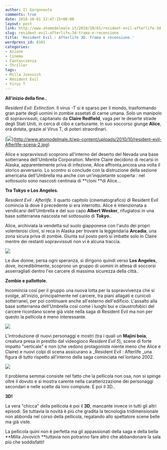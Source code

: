 ```yaml
---
author: Il Gorgonauta
comments: true
date: 2010-10-01 12:47:15+00:00
layout: post
link: http://www.atomodelmale.it/2010/10/01/resident-evil-afterlife-3d-trama-e-recensione/
slug: resident-evil-afterlife-3d-trama-e-recensione
title: 'Resident Evil : Afterlife 3D. Trama e recensione.'
wordpress_id: 8101
categories:
- Azione
- Cinema
- Fantascienza
- Thriller
tags:
- Milla Jovovich
- Resident Evil
- Virus T
---
```


**All'inizio della fine..**

_Resident Evil: Extinction_. Il virus -T si è sparso per il mondo, trasformando gran parte degli uomini in zombie assetati di carne umana. Solo un manipolo di  sopravvissuti, capitanato da **Claire Redfield**, vaga per le deserte strade  degli Stati Uniti, in cerca di cibo e carburante. In suo soccorso giunge **Alice**, ora dotata, grazie al Virus T, di poteri straordinari.

[[![](http://www.atomodelmale.it/wp-content/uploads/2008/10/residentevil3-300x200.jpg)](http://www.atomodelmale.it/wp-content/uploads/2008/10/residentevil3.jpg)](http://www.atomodelmale.it/wp-content/uploads/2010/10/resident-evil-Afterlife-scena-2.jpg)

Alice e sopravvissuti scoprono all'interno del deserto del Nevada una base sotterranea dell'Umbrella Corporation. Mentre Claire decidono di recarsi in Alaska, apparentemente priva di infezione, Alice affronta,ancora una volta il storico avversario. Lo scontro si conclude con la distruzione della sezione americana dell'Umbrella ma anche con un'inquietante scoperta : nel sottosuolo sono nascosti centinaia di **cloni **di Alice...

**Tra Tokyo e Los Angeles.**

_Resident Evil : Afterlife_. Il quarto capitolo (cinematografico) di Resident Evil comincia là dove il precedente si era interrotto. Alice è intenzionata a vendicarsi dell'Umbrella e del suo capo **Albert Wesker**,  rifugiatosi in una base sotterranea nascosta nel sottosuolo di **Tokyo**..<!-- more -->



Alice, archiviata la vendetta sul suolo giapponese con l'aiuto dei propri volenterosi cloni, si reca in Alaska per trovare la leggendaria **Arcadia**, una zona sicura priva di zombie. Giunta sul posto però si imbatte solo in Claire mentre dei restanti sopravvissuti non vi è alcuna traccia.


[![](http://www.atomodelmale.it/wp-content/uploads/2010/10/resident-evil-Afterlife-scena-21-300x202.jpg)](http://www.atomodelmale.it/wp-content/uploads/2010/10/resident-evil-Afterlife-scena-21.jpg)


Le due donne, persa ogni speranza, si dirigono quindi verso **Los Angeles**, dove, incredibilmente, scoprono un gruppo di uomini in attesa di soccorsi asserragliati dentro l'ex carcere di massima sicurezza della città..

**Zombie e pallottole.**

Incomincia così per il gruppo una nuova lotta per la sopravvivenza che si svolge, all'inizio, principalmente nel carcere, tra piani allagati e cunicoli sotterranei, per poi continuare anche all'esterno dell'edificio. L'assalto alla base sotterranea dell'Umbrella così come i luoghi bui e claustrofobici del carcere ricordano scene già viste nella saga di Resident Evil ma non per questo la pellicola è meno interessante.


[![](http://www.atomodelmale.it/wp-content/uploads/2010/10/resident-evil-Afterlife-scena-4-300x200.jpg)](http://www.atomodelmale.it/wp-content/uploads/2010/10/resident-evil-Afterlife-scena-4.jpg)


L'introduzione di nuovi personaggi e mostri (tra i quali un **Majini boia**, creatura presa in prestito dal videogioco _Resident Evil 5_), scene di forte impatto "verticale" e non (che vedono protagoniste niente meno che Alice e Claire) e nuovi colpi di scena assicurano a _Resident Evil : Afterlife _una figura di tutto rispetto all'interno della saga cominciata nel lontano 2002.


[![](http://www.atomodelmale.it/wp-content/uploads/2010/10/resident-evil-Afterlife-scena-3-300x142.jpg)](http://www.atomodelmale.it/wp-content/uploads/2010/10/resident-evil-Afterlife-scena-3.jpg)


Il problema semmai consiste nel fatto che la pellicola non osa, non si spinge oltre il dovuto e si mostra carente nella caratterizzazione dei personaggi secondari e nelle scelte da loro compiute. E poi il 3D..

**3D!**

La vera "chicca" della pellicola è poi il **3D**, mancante invece in tutti gli altri episodi. Se tuttavia la novità è più che gradita la tecnologia tridimensionale non abbonda nel corso della pellicola, regalando allo spettatore scene belle ma già viste.

La pellicola quini non è perfetta ma gli appassionati della saga e della bella **Milla Jovovich **tuttavia non potranno fare altro che abbandonare la sala più che soddisfatti!
